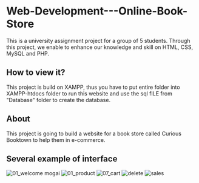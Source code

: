 # Web-Development---Online-Book-Store
This is a university assignment project for a group of 5 students. Through this project, we enable to enhance our knowledge and skill on HTML, CSS, MySQL and PHP.

## How to view it?
This project is build on XAMPP, thus you have to put entire folder into XAMPP-htdocs folder to run this website and use the sql fILE from "Database" folder to create the database.

## About
This project is going to build a website for a book store called Curious Booktown to help them in e-commerce.

## Several example of interface
![01_welcome mogai](https://user-images.githubusercontent.com/65766676/163080761-c48cc22d-452c-45e9-8561-115fe0127280.jpg)
![01_product](https://user-images.githubusercontent.com/65766676/163080805-5b76de81-e4ac-4b75-aef9-5b9ef9785349.jpg)
![07_cart](https://user-images.githubusercontent.com/65766676/163080837-62c8af90-cf50-47e6-b0e5-e1e25fdd2376.jpg)
![delete](https://user-images.githubusercontent.com/65766676/163080967-7cb0d2e2-0b67-4fe5-9446-42559acd758d.png)
![sales](https://user-images.githubusercontent.com/65766676/163081007-7a72d670-e43a-47f3-ab72-0069c8d9eced.jpg)
